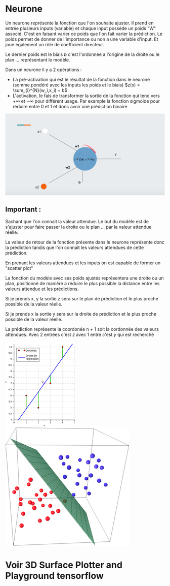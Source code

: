 # Neurone

Un neurone représente la fonction que l'on souhaite ajuster.
Il prend en entrée plusieurs inputs (variable) et chaque input possède un poids "W" associé.
C'est en faisant varier ce poids que l'on fait varier la prédiction.
Le poids permet de donner de l'importance ou non a une variable d'input.
Et joue également un rôle de coefficient directeur.

Le dernier poids est le biais $b$ c'est l'ordonnée a l'origine de la droite ou le plan ... représentant le modèle.

Dans un neurone il y a 2 opérations :
* La pré-activation qui est le résultat de la fonction dans le neurone (somme pondéré avec les inputs les poids et le biais) $z(x) = \sum_{i}^{N}(w_i,x_i) + b$
* L'activation, le fais de transformer la sortie de la fonction qui tend vers $+\infty$ et $-\infty$ pour différent usage. Par example la fonction sigmoide pour réduire entre 0 et 1 et donc avoir une prédiction binaire

![perceptron](./img/perceptron.png)
## Important :

Sachant que l'on connait la valeur attendue. Le but du modèle est de s'ajuster pour faire passer la droite ou le plan ... par la valeur attendue réelle.

La valeur de retour de la fonction présente dans le neurone représente donc la prédiction tandis que l'on connait les valeurs attendues de cette prédiction.

En prenant les valeurs attendues et les inputs on est capable de former un "scatter plot"

La fonction du modèle avec ses poids ajustés représentera une droite ou un plan, positionné de manière a réduire le plus possible la distance entre les valeurs attendue et les prédictions.

Si je prends x, y la sortie z sera sur le plan de prédiction et le plus proche possible de la valeur réelle.

Si je prends x la sortie y sera sur la droite de prédiction et le plus proche possible de la valeur réelle.

La prédiction représente la coordonée n + 1 soit la cordonnée des valeurs attendues.
Avec 2 entrées c'est $z$ avec 1 entré c'est $y$ qui est recherché

![regressionlin](./img/regressionlin.png)
![logistique](./img/logistiquer3.png)


# Voir 3D Surface Plotter and Playground tensorflow
